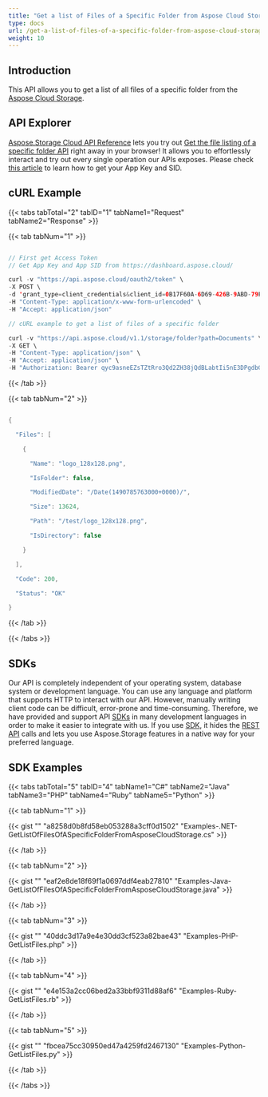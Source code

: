 ```yaml
---
title: "Get a list of Files of a Specific Folder from Aspose Cloud Storage"
type: docs
url: /get-a-list-of-files-of-a-specific-folder-from-aspose-cloud-storage/
weight: 10
---
```


## **Introduction**
This API allows you to get a list of all files of a specific folder from the [Aspose Cloud Storage](https://dashboard.aspose.cloud/#/).
## **API Explorer**
[Aspose.Storage Cloud API Reference](https://apireference.aspose.cloud/storage/) lets you try out [Get the file listing of a specific folder API](https://apireference.aspose.cloud/storage/#!/Folder/GetListFiles) right away in your browser! It allows you to effortlessly interact and try out every single operation our APIs exposes. Please check [this article](https://docs.aspose.cloud/display/totalcloud/Create+New+App+and+Get+App+Key+and+SID) to learn how to get your App Key and SID. 
## **cURL Example**
{{< tabs tabTotal="2" tabID="1" tabName1="Request" tabName2="Response" >}}

{{< tab tabNum="1" >}}

```java

// First get Access Token
// Get App Key and App SID from https://dashboard.aspose.cloud/

curl -v "https://api.aspose.cloud/oauth2/token" \
-X POST \
-d 'grant_type=client_credentials&client_id=0B17F60A-6D69-426B-9ABD-79F35A6E9F7B&client_secret=53b8b19adffa41a3e87dbbd8858977ae' \
-H "Content-Type: application/x-www-form-urlencoded" \
-H "Accept: application/json"

// cURL example to get a list of files of a specific folder

curl -v "https://api.aspose.cloud/v1.1/storage/folder?path=Documents" \
-X GET \
-H "Content-Type: application/json" \
-H "Accept: application/json" \
-H "Authorization: Bearer qyc9asneEZsTZtRro3Qd2ZH38jQdBLabtIi5nE3DPgdbGolk0K8RQwB1kC1umqfp4rAKeP8gFTIRSRhl6uShnbX70X-_ieDHPAK1cCAH1Kiq6fz8lnHZc-zXmHir_TxsXrjvsjMGDwRmhjncUDMPhEU4Ah8rq0XT-8Q_dz2lWCnJsrYMXp8S2jf0QRb3xmIT5Bw1lRxsDa9PeBQ9BxDPBNYBepAUKkjNCSywA4nnoAIBeKc6mt7cmIO3J3Kv4mYk_r2z1Mog_lgmFmzYrLLPTcKNUzFHOtSAjMlz8Tn2uyihbfXJVqu7pCDd6I1yIxvcHbNIgBd01tFTjQpHUh_Pr5sKyhXg0RYLZNOSrREuRqcR04mSfR_E9RsN5k1TReZxhfUY8oacfCeUIMysGOvGB-F9J5DR41DwkxrezAeYUPE8hGBm"    

```

{{< /tab >}}

{{< tab tabNum="2" >}}

```java

{

  "Files": [

    {

      "Name": "logo_128x128.png",

      "IsFolder": false,

      "ModifiedDate": "/Date(1490785763000+0000)/",

      "Size": 13624,

      "Path": "/test/logo_128x128.png",

      "IsDirectory": false

    }

  ],

  "Code": 200,

  "Status": "OK"

}

```

{{< /tab >}}

{{< /tabs >}}
## **SDKs**
Our API is completely independent of your operating system, database system or development language. You can use any language and platform that supports HTTP to interact with our API. However, manually writing client code can be difficult, error-prone and time-consuming. Therefore, we have provided and support API [SDKs](https://github.com/aspose-storage-cloud) in many development languages in order to make it easier to integrate with us. If you use [SDK](https://github.com/aspose-storage-cloud), it hides the [REST API](https://apireference.aspose.cloud/storage/#!/Folder/GetListFiles) calls and lets you use Aspose.Storage features in a native way for your preferred language.
## **SDK Examples**
{{< tabs tabTotal="5" tabID="4" tabName1="C#" tabName2="Java" tabName3="PHP" tabName4="Ruby" tabName5="Python" >}}

{{< tab tabNum="1" >}}

{{< gist "" "a8258d0b8fd58eb053288a3cff0d1502" "Examples-.NET-GetListOfFilesOfASpecificFolderFromAsposeCloudStorage.cs" >}}

{{< /tab >}}

{{< tab tabNum="2" >}}

{{< gist "" "eaf2e8de18f69f1a0697ddf4eab27810" "Examples-Java-GetListOfFilesOfASpecificFolderFromAsposeCloudStorage.java" >}}

{{< /tab >}}

{{< tab tabNum="3" >}}

{{< gist "" "40ddc3d17a9e4e30dd3cf523a82bae43" "Examples-PHP-GetListFiles.php" >}}

{{< /tab >}}

{{< tab tabNum="4" >}}



{{< gist "" "e4e153a2cc06bed2a33bbf9311d88af6" "Examples-Ruby-GetListFiles.rb" >}}

{{< /tab >}}

{{< tab tabNum="5" >}}

{{< gist "" "fbcea75cc30950ed47a4259fd2467130" "Examples-Python-GetListFiles.py" >}}

{{< /tab >}}

{{< /tabs >}}
